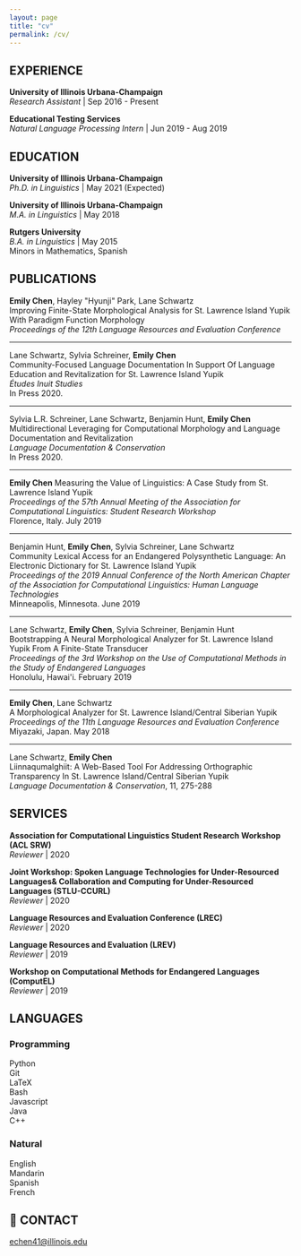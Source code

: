 ```yaml
---
layout: page
title: "cv"
permalink: /cv/
---
```


## EXPERIENCE

**University of Illinois Urbana-Champaign**  
*Research Assistant* | Sep 2016 - Present

**Educational Testing Services**  
*Natural Language Processing Intern* | Jun 2019 - Aug 2019


## EDUCATION

**University of Illinois Urbana-Champaign**  
*Ph.D. in Linguistics* | May 2021 (Expected)

**University of Illinois Urbana-Champaign**  
*M.A. in Linguistics* | May 2018

**Rutgers University**  
*B.A. in Linguistics* | May 2015  
Minors in Mathematics, Spanish


## PUBLICATIONS

**Emily Chen**, Hayley "Hyunji" Park, Lane Schwartz  
Improving Finite-State Morphological Analysis for St. Lawrence Island Yupik With Paradigm Function Morphology  
*Proceedings of the 12th Language Resources and Evaluation Conference*  

---

Lane Schwartz, Sylvia Schreiner, **Emily Chen**  
Community-Focused Language Documentation In Support Of Language Education and Revitalization for St. Lawrence Island Yupik  
*Études Inuit Studies*  
In Press 2020.

---

Sylvia L.R. Schreiner, Lane Schwartz, Benjamin Hunt, **Emily Chen**  
Multidirectional Leveraging for Computational Morphology and Language Documentation and Revitalization  
*Language Documentation & Conservation*  
In Press 2020.

---

**Emily Chen**
Measuring the Value of Linguistics: A Case Study from St. Lawrence Island Yupik  
*Proceedings of the 57th Annual Meeting of the Association for Computational Linguistics: Student Research Workshop*  
Florence, Italy. July 2019

---

Benjamin Hunt, **Emily Chen**, Sylvia Schreiner, Lane Schwartz  
Community Lexical Access for an Endangered Polysynthetic Language: An Electronic Dictionary for St. Lawrence Island Yupik  
*Proceedings of the 2019 Annual Conference of the North American Chapter of the Association for Computational Linguistics: Human Language Technologies*  
Minneapolis, Minnesota. June 2019

---

Lane Schwartz, **Emily Chen**, Sylvia Schreiner, Benjamin Hunt  
Bootstrapping A Neural Morphological Analyzer for St. Lawrence Island Yupik From A Finite-State Transducer  
*Proceedings of the 3rd Workshop on the Use of Computational Methods in the Study of Endangered Languages*  
Honolulu, Hawai'i. February 2019

---

**Emily Chen**, Lane Schwartz  
A Morphological Analyzer for St. Lawrence Island/Central Siberian Yupik  
*Proceedings of the 11th Language Resources and Evaluation Conference*  
Miyazaki, Japan. May 2018

---

Lane Schwartz, **Emily Chen**  
Liinnaqumalghiit: A Web-Based Tool For Addressing Orthographic Transparency In St. Lawrence Island/Central Siberian Yupik  
*Language Documentation & Conservation*, 11, 275-288


## SERVICES

**Association for Computational Linguistics Student Research Workshop (ACL SRW)**  
*Reviewer* | 2020

**Joint Workshop: Spoken Language Technologies for Under-Resourced Languages\& Collaboration and Computing for Under-Resourced Languages (STLU-CCURL)**   
*Reviewer* | 2020

**Language Resources and Evaluation Conference (LREC)**  
*Reviewer* | 2020

**Language Resources and Evaluation (LREV)**  
*Reviewer* | 2019

**Workshop on Computational Methods for Endangered Languages (ComputEL)**  
*Reviewer* | 2019


## LANGUAGES

### Programming

Python  
Git  
LaTeX  
Bash  
Javascript  
Java  
C++  

### Natural

English  
Mandarin  
Spanish  
French  


## &#195042; CONTACT
echen41@illinois.edu
